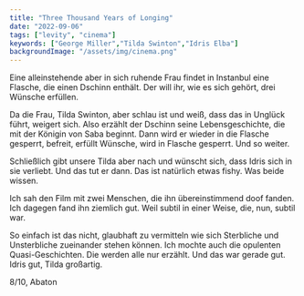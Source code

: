 ```yaml
---
title: "Three Thousand Years of Longing"
date: "2022-09-06"
tags: ["levity", "cinema"]
keywords: ["George Miller","Tilda Swinton","Idris Elba"]
backgroundImage: "/assets/img/cinema.png"
---
```

Eine alleinstehende aber in sich ruhende Frau findet in Instanbul eine Flasche, die einen Dschinn enthält. Der will ihr, wie es sich gehört, drei Wünsche erfüllen. 

Da die Frau, Tilda Swinton, aber schlau ist und weiß, dass das in Unglück führt, weigert sich. Also erzählt der Dschinn seine Lebensgeschichte, die mit der Königin von Saba beginnt. Dann wird er wieder in die Flasche gesperrt, befreit, erfüllt Wünsche, wird in Flasche gesperrt. Und so weiter.

Schließlich gibt unsere Tilda aber nach und wünscht sich, dass Idris sich in sie verliebt. Und das tut er dann. Das ist natürlich etwas fishy. Was beide wissen.

Ich sah den Film mit zwei Menschen, die ihn übereinstimmend doof fanden. Ich dagegen fand ihn ziemlich gut. Weil subtil in einer Weise, die, nun, subtil war.

So einfach ist das nicht, glaubhaft zu vermitteln wie sich Sterbliche und Unsterbliche zueinander stehen können. Ich mochte auch die opulenten Quasi-Geschichten. Die werden alle nur erzählt. Und das war gerade gut. Idris gut, Tilda großartig.

8/10, Abaton
